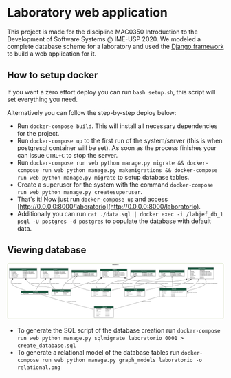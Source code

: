 # Laboratory web application

This project is made for the discipline MAC0350 Introduction to the Development of Software Systems @ IME-USP 2020. We modeled a complete database scheme for a laboratory and used the [Django framework](https://www.djangoproject.com/) to build a web application for it.

## How to setup docker

If you want a zero effort deploy you can run `bash setup.sh`, this script will set everything you need.

Alternatively you can follow the step-by-step deploy below:

- Run `docker-compose build`. This will install all necessary dependencies for the project.
- Run `docker-compose up` to the first run of the system/server (this is when postgresql container will be set). As soon as the process finishes your can issue `CTRL+C` to stop the server.
- Run `docker-compose run web python manage.py migrate && docker-compose run web python manage.py makemigrations && docker-compose run web python manage.py migrate` to setup database tables.
- Create a superuser for the system with the command `docker-compose run web python manage.py createsuperuser`.
- That's it! Now just run `docker-compose up` and access [http://0.0.0.0:8000/laboratorio](http://0.0.0.0:8000/laboratorio).
- Additionally you can run `cat ./data.sql | docker exec -i /labjef_db_1 psql -U postgres -d postgres` to populate the database with default data.

## Viewing database

![relational model](relational.png)

- To generate the SQL script of the database creation run `docker-compose run web python manage.py sqlmigrate laboratorio 0001 > create_database.sql`
- To generate a relational model of the database tables run `docker-compose run web python manage.py graph_models laboratorio -o relational.png`
